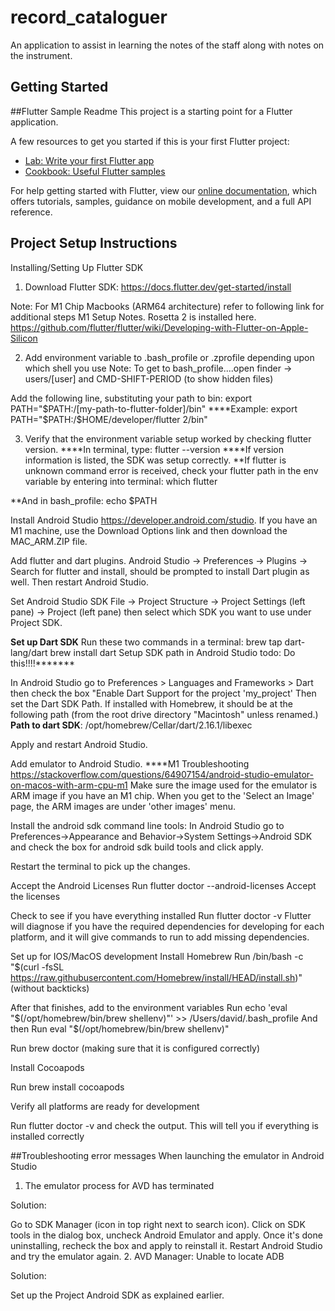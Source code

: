 # record_cataloguer

An application to assist in learning the notes of the staff along with notes on the instrument.

## Getting Started

##Flutter Sample Readme
This project is a starting point for a Flutter application.

A few resources to get you started if this is your first Flutter project:

- [Lab: Write your first Flutter app](https://flutter.dev/docs/get-started/codelab)
- [Cookbook: Useful Flutter samples](https://flutter.dev/docs/cookbook)

For help getting started with Flutter, view our
[online documentation](https://flutter.dev/docs), which offers tutorials,
samples, guidance on mobile development, and a full API reference.



## Project Setup Instructions

Installing/Setting Up Flutter SDK
1. Download Flutter SDK:
   https://docs.flutter.dev/get-started/install

Note: For M1 Chip Macbooks (ARM64 architecture) refer to following link for additional steps M1 Setup Notes. Rosetta 2 is installed here.
https://github.com/flutter/flutter/wiki/Developing-with-Flutter-on-Apple-Silicon

2. Add environment variable to .bash_profile or .zprofile depending upon which shell you use
   Note: To get to bash_profile....open finder -> users/[user] and CMD-SHIFT-PERIOD (to show hidden files)

Add the following line, substituting your path to bin:
export PATH="$PATH:/[my-path-to-flutter-folder]/bin" ****Example: export PATH="$PATH:/$HOME/developer/flutter 2/bin"

3. Verify that the environment variable setup worked by checking flutter version.
   ****In terminal, type: flutter --version ****If version information is listed, the SDK was setup correctly. **If flutter is unknown command error is received, check your flutter path in the env variable by entering into terminal: which flutter

**And in bash_profile: echo $PATH

Install Android Studio
https://developer.android.com/studio. If you have an M1 machine, use the Download Options link and then download the MAC_ARM.ZIP file.

Add flutter and dart plugins.
Android Studio -> Preferences -> Plugins -> Search for flutter and install, should be prompted to install Dart plugin as well. Then restart Android Studio.

Set Android Studio SDK
File -> Project Structure -> Project Settings (left pane) -> Project (left pane) then select which SDK you want to use under Project SDK.

**<Optional> Set up Dart SDK**
Run these two commands in a terminal:
brew tap dart-lang/dart
brew install dart
Setup SDK path in Android Studio
todo: Do this!!!!*******

In Android Studio go to Preferences > Languages and Frameworks > Dart then check the box "Enable Dart Support for the project 'my_project'
Then set the Dart SDK Path. If installed with Homebrew, it should be at the following path (from the root drive directory "Macintosh" unless renamed.)
**Path to dart SDK**: /opt/homebrew/Cellar/dart/2.16.1/libexec

Apply and restart Android Studio.

Add emulator to Android Studio.
****M1 Troubleshooting https://stackoverflow.com/questions/64907154/android-studio-emulator-on-macos-with-arm-cpu-m1 Make sure the image used for the emulator is ARM image if you have an M1 chip. When you get to the 'Select an Image' page, the ARM images are under 'other images' menu.

Install the android sdk command line tools:
In Android Studio go to Preferences->Appearance and Behavior->System Settings->Android SDK and check the box for android sdk build tools and click apply.

Restart the terminal to pick up the changes.

Accept the Android Licenses
Run flutter doctor --android-licenses Accept the licenses

Check to see if you have everything installed
Run flutter doctor -v Flutter will diagnose if you have the required dependencies for developing for each platform, and it will give commands to run to add missing dependencies.

Set up for IOS/MacOS development
Install Homebrew
Run /bin/bash -c "$(curl -fsSL https://raw.githubusercontent.com/Homebrew/install/HEAD/install.sh)" (without backticks)

After that finishes, add to the environment variables
Run echo 'eval "$(/opt/homebrew/bin/brew shellenv)"' >> /Users/david/.bash_profile And then Run eval "$(/opt/homebrew/bin/brew shellenv)"

Run brew doctor (making sure that it is configured correctly)

Install Cocoapods

Run brew install cocoapods

Verify all platforms are ready for development

Run flutter doctor -v and check the output. This will tell you if everything is installed correctly

##Troubleshooting error messages
When launching the emulator in Android Studio
1. The emulator process for AVD has terminated

Solution:

Go to SDK Manager (icon in top right next to search icon).
Click on SDK tools in the dialog box, uncheck Android Emulator and apply.
Once it's done uninstalling, recheck the box and apply to reinstall it.
Restart Android Studio and try the emulator again.
2. AVD Manager: Unable to locate ADB

Solution:

Set up the Project Android SDK as explained earlier.

